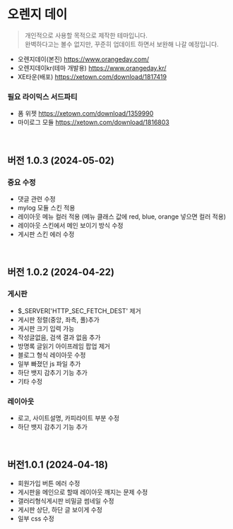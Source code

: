 # 오렌지 데이

> 개인적으로 사용할 목적으로 제작한 테마입니다.<br /> 
> 완벽하다고는 볼수 없지만, 꾸준히 업데이트 하면서 보완해 나갈 예정입니다.
- 오렌지데이(본진) https://www.orangeday.com/
- 오렌지데이kr(테마 개발용) https://www.orangeday.kr/
- XE타운(배포) https://xetown.com/download/1817419

### 필요 라이믹스 서드파티
- 폼 위젯 https://xetown.com/download/1359990
- 마이로그 모듈 https://xetown.com/download/1816803
  
<br />

## 버전 1.0.3 (2024-05-02)
### 중요 수정
- 댓글 관련 수정
- mylog 모듈 스킨 적용
- 레이아웃 메뉴 컬러 적용 (메뉴 클래스 값에 red, blue, orange 넣으면 컬러 적용)
- 레이아웃 스킨에서 메인 보이기 방식 수정
- 게시판 스킨 에러 수정
  
  
<br />


## 버전 1.0.2 (2024-04-22)
### 게시판
- $_SERVER['HTTP_SEC_FETCH_DEST' 제거
- 게시판 정렬(중앙, 좌측, 풀)추가
- 게시판 크기 입력 가능
- 작성글없음, 검색 결과 없음 추가
- 방명록 글읽기 아이프레임 팝업 제거
- 블로그 형식 레이아웃 수정
- 일부 빠졌던 js 파일 추가
- 하단 뱃지 감추기 기능 추가
- 기타 수정
### 레이아웃
- 로고, 사이트설명, 카피라이트 부분 수정
- 하단 뱃지 감추기 기능 추가

<br />

## 버전1.0.1 (2024-04-18)
- 회원가입 버튼 에러 수정
- 게시판을 메인으로 할때 레이아웃 깨지는 문제 수정
- 갤러리형식게시판 비밀글 썸네일 수정
- 게시판 상단, 하단 글 보이게 수정
- 일부 css 수정
